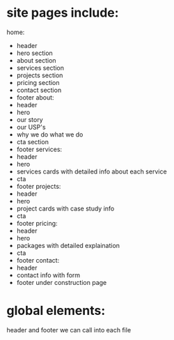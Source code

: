 # site pages include:
home:
- header
- hero section
- about section
- services section
- projects section
- pricing section
- contact section
- footer
about:
- header
- hero
- our story
- our USP's
- why we do what we do
- cta section
- footer
services:
- header
- hero
- services cards with detailed info about each service
- cta
- footer
projects:
- header
- hero
- project cards with case study info
- cta
- footer
pricing:
- header
- hero
- packages with detailed explaination
- cta
- footer
contact:
- header
- contact info with form
- footer
under construction page

# global elements:
header and footer we can call into each file
